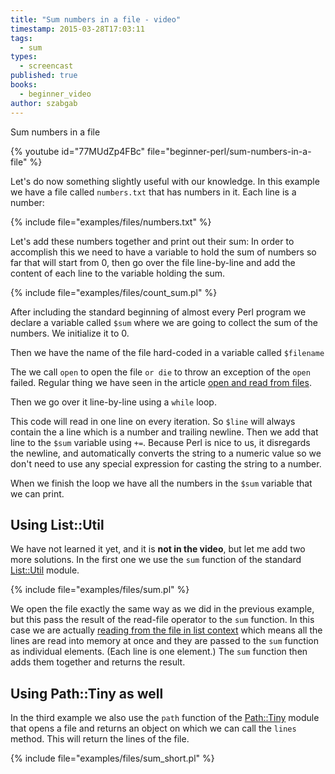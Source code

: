 ```yaml
---
title: "Sum numbers in a file - video"
timestamp: 2015-03-28T17:03:11
tags:
  - sum
types:
  - screencast
published: true
books:
  - beginner_video
author: szabgab
---
```



Sum numbers in a file


{% youtube id="77MUdZp4FBc" file="beginner-perl/sum-numbers-in-a-file" %}

Let's do now something slightly useful with our knowledge.
In this example we have a file called `numbers.txt` that has numbers in it. Each line is a number:

{% include file="examples/files/numbers.txt" %}

Let's add these numbers together and print out their sum:
In order to accomplish this we need to have a variable to hold the sum of numbers so far that will start from 0, then go over
the file line-by-line and add the content of each line to the variable holding the sum.

{% include file="examples/files/count_sum.pl" %}

After including the standard beginning of almost every Perl program we declare a variable called `$sum` where we are going to collect the sum
of the numbers. We initialize it to 0.

Then we have the name of the file hard-coded in a variable called `$filename`

The we call `open` to open the file `or die` to throw an exception of the `open` failed. Regular thing
we have seen in the article [open and read from files](/open-and-read-from-files).

Then we go over it line-by-line using a `while` loop.

This code will read in one line on every iteration. So `$line` will always contain the a line which is a number and trailing newline.
Then we add that line to the `$sum` variable using `+=`. Because Perl is nice to us, it disregards the newline, and automatically converts
the string to a numeric value so we don't need to use any special expression for casting the string to a number.

When we finish the loop we have all the numbers in the `$sum` variable that we can print.


## Using List::Util

We have not learned it yet, and it is **not in the video**, but let me add two more solutions. In the first
one we use the `sum` function of the standard [List::Util](https://metacpan.org/pod/List::Util) module.

{% include file="examples/files/sum.pl" %}

We open the file exactly the same way as we did in the previous example, but this pass the result of the read-file operator to the
`sum` function. In this case we are actually [reading from the file in list context](/reading-from-a-file-in-scalar-and-list-context)
which means all the lines are read into memory at once and they are passed to the `sum` function as individual elements. (Each line is one element.)
The `sum` function then adds them together and returns the result.


## Using Path::Tiny as well

In the third example we also use the `path` function of the [Path::Tiny](https://metacpan.org/pod/Path::Tiny) module
that opens a file and returns an object on which we can call the `lines` method. This will return the lines of the file.

{% include file="examples/files/sum_short.pl" %}



